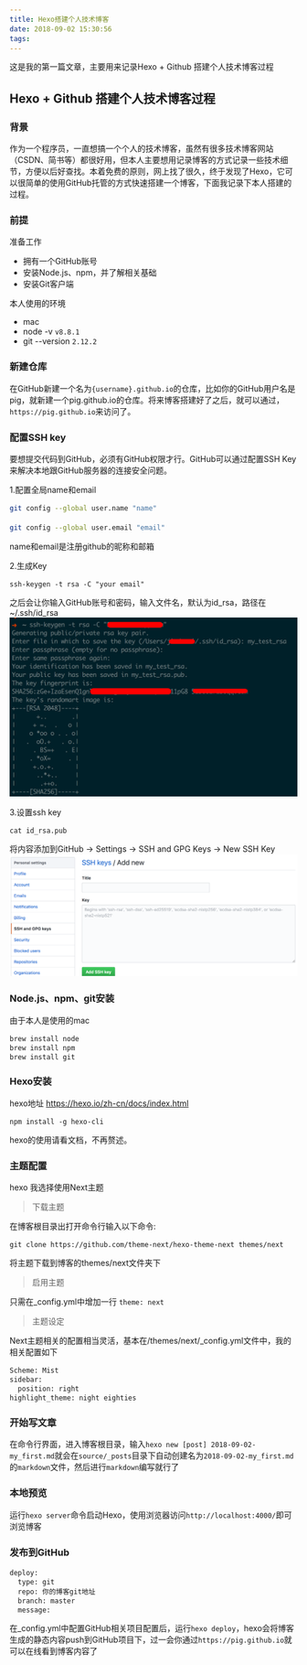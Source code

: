 ```yaml
---
title: Hexo搭建个人技术博客
date: 2018-09-02 15:30:56
tags:
---
```

这是我的第一篇文章，主要用来记录Hexo + Github 搭建个人技术博客过程

## Hexo + Github 搭建个人技术博客过程

### 背景
作为一个程序员，一直想搞一个个人的技术博客，虽然有很多技术博客网站（CSDN、简书等）都很好用，但本人主要想用记录博客的方式记录一些技术细节，方便以后好查找。本着免费的原则，网上找了很久，终于发现了Hexo，它可以很简单的使用GitHub托管的方式快速搭建一个博客，下面我记录下本人搭建的过程。

### 前提

准备工作

+ 拥有一个GitHub账号
+ 安装Node.js、npm，并了解相关基础
+ 安装Git客户端

本人使用的环境

+ mac
+ node -v `v8.8.1`
+ git --version `2.12.2`


### 新建仓库

在GitHub新建一个名为`{username}.github.io`的仓库，比如你的GitHub用户名是pig，就新建一个pig.github.io的仓库。将来博客搭建好了之后，就可以通过，`https://pig.github.io`来访问了。


### 配置SSH key

要想提交代码到GitHub，必须有GitHub权限才行。GitHub可以通过配置SSH Key来解决本地跟GitHub服务器的连接安全问题。

1.配置全局name和email

``` bash
git config --global user.name "name"
  
git config --global user.email "email"
```
name和email是注册github的昵称和邮箱

2.生成Key

```
ssh-keygen -t rsa -C "your email"
```

之后会让你输入GitHub账号和密码，输入文件名，默认为id_rsa，路径在~/.ssh/id_rsa
![ssh-keygen](2018-09-02-Hexo搭建个人技术博客/gen_ssh_key.png)

3.设置ssh key

```
cat id_rsa.pub
```

将内容添加到GitHub -> Settings -> SSH and GPG Keys -> New SSH Key
![add_ssh_key](2018-09-02-Hexo搭建个人技术博客/add_ssh_key.png)

### Node.js、npm、git安装

由于本人是使用的mac
```
brew install node
brew install npm
brew install git
```

### Hexo安装

hexo地址
https://hexo.io/zh-cn/docs/index.html

```
npm install -g hexo-cli
```

hexo的使用请看文档，不再赘述。

### 主题配置

hexo 我选择使用Next主题

> 下载主题

在博客根目录出打开命令行输入以下命令:
```
git clone https://github.com/theme-next/hexo-theme-next themes/next
```
将主题下载到博客的themes/next文件夹下

> 启用主题

只需在_config.yml中增加一行 `theme: next`

> 主题设定

Next主题相关的配置相当灵活，基本在/themes/next/_config.yml文件中，我的相关配置如下

```
Scheme: Mist
sidebar:
  position: right
highlight_theme: night eighties
```

### 开始写文章

在命令行界面，进入博客根目录，输入`hexo new [post] 2018-09-02-my_first.md`就会在`source/_posts`目录下自动创建名为`2018-09-02-my_first.md`的`markdown`文件，然后进行`markdown`编写就行了

### 本地预览

运行`hexo server`命令启动Hexo，使用浏览器访问`http://localhost:4000/`即可浏览博客

### 发布到GitHub

```
deploy:
  type: git
  repo: 你的博客git地址
  branch: master
  message: 
```

在_config.yml中配置GitHub相关项目配置后，运行`hexo deploy`，hexo会将博客生成的静态内容push到GitHub项目下，过一会你通过`https://pig.github.io`就可以在线看到博客内容了